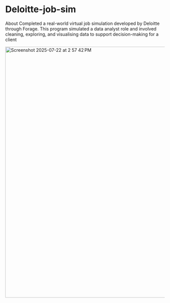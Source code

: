# Deloitte-job-sim
About Completed a real-world virtual job simulation developed by Deloitte through Forage. This program simulated a data analyst role and involved cleaning, exploring, and visualising data to support decision-making for a client


<img width="986" height="791" alt="Screenshot 2025-07-22 at 2 57 42 PM" src="https://github.com/user-attachments/assets/dc382e69-892e-48fa-9bf5-ea53c633d1e4" />
